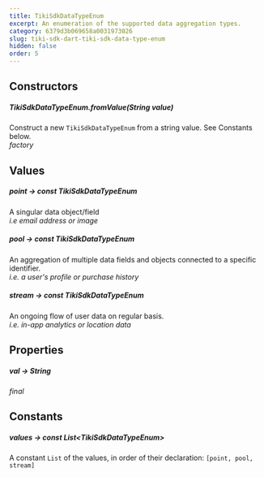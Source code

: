 ```yaml
---
title: TikiSdkDataTypeEnum
excerpt: An enumeration of the supported data aggregation types.
category: 6379d3b069658a0031973026
slug: tiki-sdk-dart-tiki-sdk-data-type-enum
hidden: false
order: 5
---
```


## Constructors

##### TikiSdkDataTypeEnum.fromValue(String value)
Construct a new `TikiSdkDataTypeEnum` from a string value. See Constants below.  
_factory_

## Values

##### point &#8594; const TikiSdkDataTypeEnum
A singular data object/field  
_i.e email address or image_

##### pool &#8594; const TikiSdkDataTypeEnum
An aggregation of multiple data fields and objects connected to a specific identifier.  
_i.e. a user's profile or purchase history_

##### stream &#8594; const TikiSdkDataTypeEnum
An ongoing flow of user data on regular basis.  
_i.e. in-app analytics or location data_

## Properties

##### val &#8594; String

_final_

## Constants

##### values &#8594; const List&lt;TikiSdkDataTypeEnum>
A constant `List` of the values, in order of their declaration: `[point, pool, stream]`









